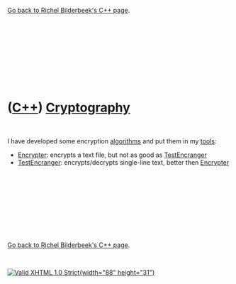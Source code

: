 

[Go back to Richel Bilderbeek's C++ page](Cpp.htm).

 

 

 

 

 

([C++](Cpp.htm)) [Cryptography](CppCryptography.htm)
====================================================

 

I have developed some encryption [algorithms](CppAlgorithm.htm) and put
them in my [tools](Tools.htm):

-   [Encrypter](ToolEncrypter.htm): encrypts a text file, but not as
    good as [TestEncranger](ToolTestEncranger.htm)
-   [TestEncranger](ToolTestEncranger.htm): encrypts/decrypts
    single-line text, better then [Encrypter](ToolEncrypter.htm)

 

 

 

 

 

[Go back to Richel Bilderbeek's C++ page](Cpp.htm).



 

[![Valid XHTML 1.0 Strict](valid-xhtml10.png){width="88"
height="31"}](http://validator.w3.org/check?uri=referer)
